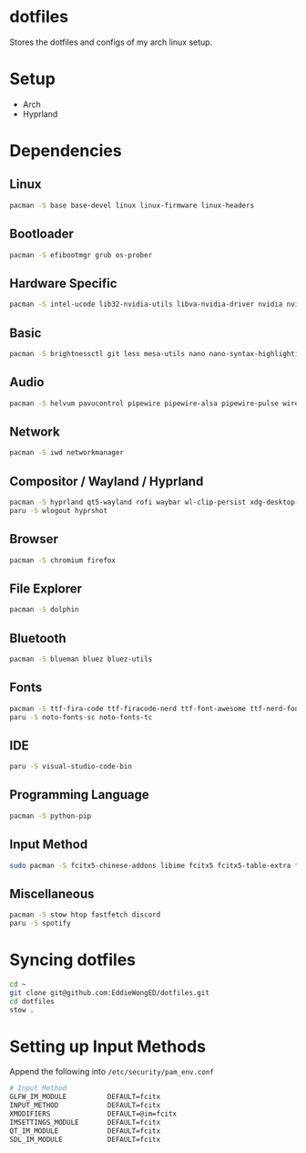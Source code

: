 # dotfiles

Stores the dotfiles and configs of my arch linux setup.

# Setup

-   Arch
-   Hyprland

# Dependencies

## Linux

```bash
pacman -S base base-devel linux linux-firmware linux-headers
```

## Bootloader

```bash
pacman -S efibootmgr grub os-prober
```

## Hardware Specific

```bash
pacman -S intel-ucode lib32-nvidia-utils libva-nvidia-driver nvidia nvidia-settings nvidia-utils
```

## Basic

```bash
pacman -S brightnessctl git less mesa-utils nano nano-syntax-highlighting openssh sudo tree vim wget zsh
```

## Audio

```bash
pacman -S helvum pavucontrol pipewire pipewire-alsa pipewire-pulse wireplumber
```

## Network

```bash
pacman -S iwd networkmanager
```

## Compositor / Wayland / Hyprland

```bash
pacman -S hyprland qt5-wayland rofi waybar wl-clip-persist xdg-desktop-portal-hyprland hyprpaper hypridle hyprlock copyq swaync polkit-kde-agent
paru -S wlogout hyprshot
```

## Browser

```bash
pacman -S chromium firefox
```

## File Explorer

```bash
pacman -S dolphin
```

## Bluetooth

```bash
pacman -S blueman bluez bluez-utils
```

## Fonts

```bash
pacman -S ttf-fira-code ttf-firacode-nerd ttf-font-awesome ttf-nerd-fonts-symbols inter-font noto-fonts noto-fonts-cjk noto-fonts-emoji
paru -S noto-fonts-sc noto-fonts-tc
```

## IDE

```bash
paru -S visual-studio-code-bin
```

## Programming Language

```bash
pacman -S python-pip
```

## Input Method

```bash
sudo pacman -S fcitx5-chinese-addons libime fcitx5 fcitx5-table-extra fcitx5-config-qt fcitx5-gtk gtk2 gtk3 gtk4
```

## Miscellaneous

```bash
pacman -S stow htop fastfetch discord
paru -S spotify
```

# Syncing dotfiles

```bash
cd ~
git clone git@github.com:EddieWongED/dotfiles.git
cd dotfiles
stow .
```

# Setting up Input Methods

Append the following into `/etc/security/pam_env.conf`

```bash
# Input Method
GLFW_IM_MODULE          DEFAULT=fcitx
INPUT_METHOD            DEFAULT=fcitx
XMODIFIERS              DEFAULT=@im=fcitx
IMSETTINGS_MODULE       DEFAULT=fcitx
QT_IM_MODULE            DEFAULT=fcitx
SDL_IM_MODULE           DEFAULT=fcitx
```
